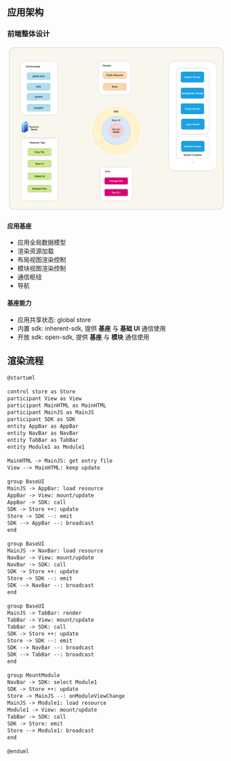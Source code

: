 ## 应用架构

### 前端整体设计

![](./ai-soc.drawio.png)

#### 应用基座

- 应用全局数据模型
- 渲染资源加载
- 布局视图渲染控制
- 模块视图渲染控制
- 通信枢纽
- 导航

#### 基座能力

- 应用共享状态: global store
- 内置 sdk: inherent-sdk, 提供 **基座** 与 **基础 UI** 通信使用
- 开放 sdk: open-sdk, 提供 **基座** 与 **模块** 通信使用

## 渲染流程

```
@startuml

control store as Store
participant View as View
participant MainHTML as MainHTML
participant MainJS as MainJS
participant SDK as SDK
entity AppBar as AppBar
entity NavBar as NavBar
entity TabBar as TabBar
entity Module1 as Module1

MainHTML -> MainJS: get entry file
View --> MainHTML: keep update

group BaseUI
MainJS -> AppBar: load resource
AppBar -> View: mount/update
AppBar -> SDK: call
SDK -> Store ++: update
Store -> SDK --: emit
SDK --> AppBar --: broadcast
end

group BaseUI
MainJS -> NavBar: load resource
NavBar -> View: mount/update
NavBar -> SDK: call
SDK -> Store ++: update
Store -> SDK --: emit
SDK --> NavBar --: broadcast
end

group BaseUI
MainJS -> TabBar: render
TabBar -> View: mount/update
TabBar -> SDK: call
SDK -> Store ++: update
Store -> SDK --: emit
SDK --> NavBar --: broadcast
SDK --> TabBar --: broadcast
end

group MountModule
NavBar -> SDK: select Module1
SDK -> Store ++: update
Store -> MainJS --: onModuleViewChange
MainJS -> Module1: load resource
Module1 -> View: mount/update
TabBar -> SDK: call
SDK -> Store: emit
Store --> Module1: broadcast
end

@enduml
```
